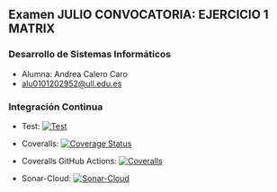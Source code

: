 ## Examen JULIO CONVOCATORIA: EJERCICIO 1 MATRIX
### Desarrollo de Sistemas Informáticos

- Alumna: Andrea Calero Caro
- alu0101202952@ull.edu.es


### Integración Continua
- Test:
[![Test](https://github.com/ULL-ESIT-INF-DSI-2021/examen-julio-alu0101202952AndreaCaleroCaro-ejercicio1/actions/workflows/test.yml/badge.svg)](https://github.com/ULL-ESIT-INF-DSI-2021/examen-julio-alu0101202952AndreaCaleroCaro-ejercicio1/actions/workflows/test.yml)

- Coveralls:
[![Coverage Status](https://coveralls.io/repos/github/ULL-ESIT-INF-DSI-2021/examen-julio-alu0101202952AndreaCaleroCaro-ejercicio1/badge.svg?branch=master)](https://coveralls.io/github/ULL-ESIT-INF-DSI-2021/examen-julio-alu0101202952AndreaCaleroCaro-ejercicio1?branch=master)

- Coveralls GitHub Actions:
[![Coveralls](https://github.com/ULL-ESIT-INF-DSI-2021/examen-julio-alu0101202952AndreaCaleroCaro-ejercicio1/actions/workflows/coveralls.yml/badge.svg)](https://github.com/ULL-ESIT-INF-DSI-2021/examen-julio-alu0101202952AndreaCaleroCaro-ejercicio1/actions/workflows/coveralls.yml)

- Sonar-Cloud:
[![Sonar-Cloud](https://github.com/ULL-ESIT-INF-DSI-2021/examen-julio-alu0101202952AndreaCaleroCaro-ejercicio1/actions/workflows/sonarcloud.yml/badge.svg)](https://github.com/ULL-ESIT-INF-DSI-2021/examen-julio-alu0101202952AndreaCaleroCaro-ejercicio1/actions/workflows/sonarcloud.yml)
